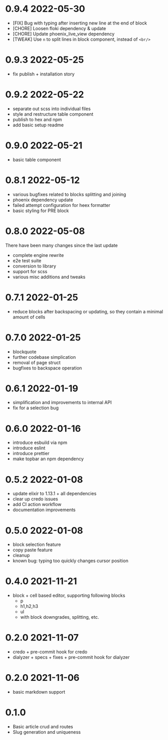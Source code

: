 # 0.9.4 2022-05-30

- [FIX] Bug with typing after inserting new line at the end of block
- [CHORE] Loosen floki dependency & update
- [CHORE] Update phoenix_live_view dependency
- [TWEAK] Use `n` to split lines in block component, instead of `<br/>`

# 0.9.3 2022-05-25

- fix publish + installation story

# 0.9.2 2022-05-22

- separate out scss into individual files
- style and restructure table component
- publish to hex and npm
- add basic setup readme

# 0.9.0 2022-05-21

- basic table component

# 0.8.1 2022-05-12

- various bugfixes related to blocks splitting and joining
- phoenix dependency update
- failed attempt configuration for heex formatter
- basic styling for PRE block

# 0.8.0 2022-05-08

There have been many changes since the last update

- complete engine rewrite
- e2e test suite
- conversion to library
- support for scss
- various misc additions and tweaks

# 0.7.1 2022-01-25

- reduce blocks after backspacing or updating, so they contain a minimal amount of cells

# 0.7.0 2022-01-25

- blockquote
- further codebase simplication
- removal of page struct
- bugfixes to backspace operation

# 0.6.1 2022-01-19

- simplification and improvements to internal API
- fix for a selection bug

# 0.6.0 2022-01-16

- introduce esbuild via npm
- introduce eslint
- introduce prettier
- make topbar an npm dependency

# 0.5.2 2022-01-08

- update elixir to 1.13.1 + all dependencies
- clear up credo issues
- add CI action workflow
- documentation improvements

# 0.5.0 2022-01-08

- block selection feature
- copy paste feature
- cleanup
- known bug: typing too quickly changes cursor position

# 0.4.0 2021-11-21

- block + cell based editor, supporting following blocks
  - p
  - h1,h2,h3
  - ul
  - with block downgrades, splitting, etc.

# 0.2.0 2021-11-07

- credo + pre-commit hook for credo
- dialyzer + specs + fixes + pre-commit hook for dialyzer

# 0.2.0 2021-11-06

- basic markdown support

# 0.1.0

- Basic article crud and routes
- Slug generation and uniqueness
